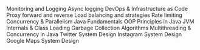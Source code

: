 
Monitoring and Logging
Async logging
DevOps & Infrastructure as Code
Proxy forward and reverse
Load balancing and strategies
Rate limiting
Concurrency & Parallelism
Java Fundamentals
OOP Principles in Java
JVM Internals & Class Loading
Garbage Collection Algorithms
Multithreading & Concurrency in Java
Twitter System Design
Instagram System Design
Google Maps System Design
